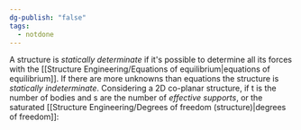```yaml
---
dg-publish: "false"
tags:
  - notdone
---
```

A structure is *statically determinate* if it's possible to determine all its forces with the [[Structure Engineering/Equations of equilibrium|equations of equilibrium]].
If there are more unknowns than equations the structure is *statically indeterminate*.
Considering a 2D co-planar structure, if t is the number of bodies and s are the number of *effective supports*, or the saturated [[Structure Engineering/Degrees of freedom (structure)|degrees of freedom]]:
